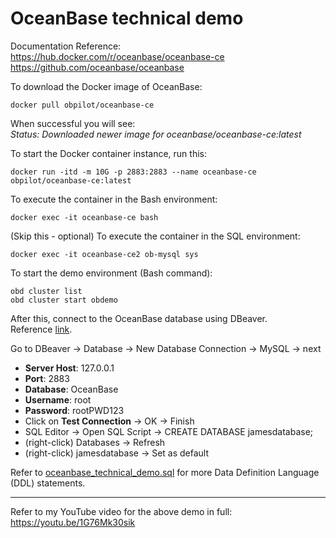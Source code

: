 # OceanBase technical demo

Documentation Reference: <br>
https://hub.docker.com/r/oceanbase/oceanbase-ce <br>
https://github.com/oceanbase/oceanbase

To download the Docker image of OceanBase: <br>

    docker pull obpilot/oceanbase-ce

When successful you will see: <br>
_Status: Downloaded newer image for oceanbase/oceanbase-ce:latest <br>_

To start the Docker container instance, run this:

    docker run -itd -m 10G -p 2883:2883 --name oceanbase-ce obpilot/oceanbase-ce:latest

To execute the container in the Bash environment:

    docker exec -it oceanbase-ce bash

(Skip this - optional) To execute the container in the SQL environment:

    docker exec -it oceanbase-ce2 ob-mysql sys

To start the demo environment (Bash command):

    obd cluster list
    obd cluster start obdemo

After this, connect to the OceanBase database using DBeaver. <br>
Reference [link](https://youtu.be/Yanz-Brvd04).

Go to DBeaver -> Database -> New Database Connection -> MySQL -> next
* **Server Host**: 127.0.0.1
* **Port**: 2883
* **Database**: OceanBase
* **Username**: root
* **Password**: rootPWD123
* Click on **Test Connection** -> OK -> Finish
* SQL Editor -> Open SQL Script -> CREATE DATABASE jamesdatabase;
* (right-click) Databases -> Refresh
* (right-click) jamesdatabase -> Set as default

Refer to [oceanbase_technical_demo.sql](https://github.com/JNYH/OceanBase_technical_demo/blob/main/oceanbase_technical_demo.sql) for more Data Definition Language (DDL) statements.

---
Refer to my YouTube video for the above demo in full: https://youtu.be/1G76Mk30sik

